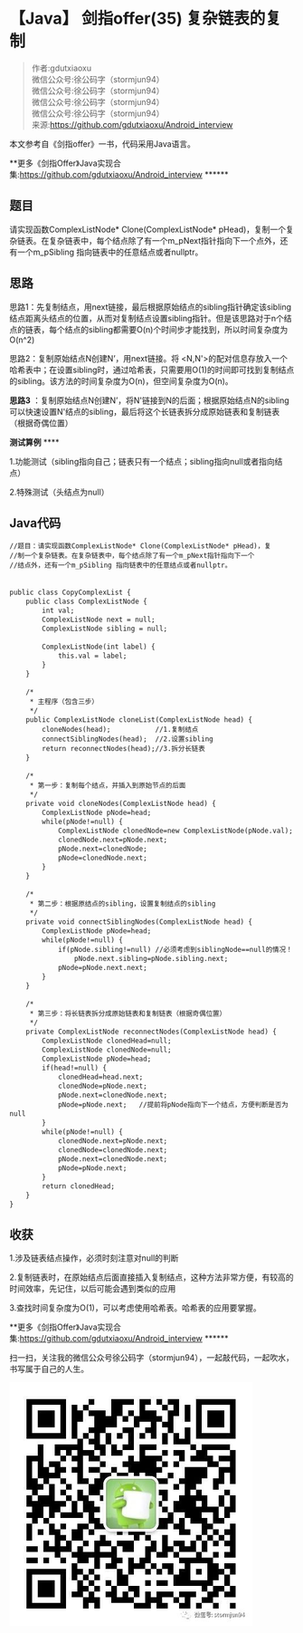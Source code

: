 # 【Java】 剑指offer(35) 复杂链表的复制  
  
> 作者:gdutxiaoxu<br/> 微信公众号:徐公码字（stormjun94）<br/>微信公众号:徐公码字（stormjun94）<br/>微信公众号:徐公码字（stormjun94）<br/>微信公众号:徐公码字（stormjun94）<br/>来源:https://github.com/gdutxiaoxu/Android_interview

本文参考自《剑指offer》一书，代码采用Java语言。

**更多《剑指Offer》Java实现合集:https://github.com/gdutxiaoxu/Android_interview ******

## 题目

请实现函数ComplexListNode* Clone(ComplexListNode*
pHead)，复制一个复杂链表。在复杂链表中，每个结点除了有一个m_pNext指针指向下一个点外，还有一个m_pSibling
指向链表中的任意结点或者nullptr。

## 思路

思路1：先复制结点，用next链接，最后根据原始结点的sibling指针确定该sibling结点距离头结点的位置，从而对复制结点设置sibling指针。但是该思路对于n个结点的链表，每个结点的sibling都需要O(n)个时间步才能找到，所以时间复杂度为O(n^2)

思路2：复制原始结点N创建N’，用next链接。将
<N,N'>的配对信息存放入一个哈希表中；在设置sibling时，通过哈希表，只需要用O(1)的时间即可找到复制结点的sibling。该方法的时间复杂度为O(n)，但空间复杂度为O(n)。

**思路3**
：复制原始结点N创建N’，将N'链接到N的后面；根据原始结点N的sibling可以快速设置N'结点的sibling，最后将这个长链表拆分成原始链表和复制链表（根据奇偶位置）

**测试算例** ****

1.功能测试（sibling指向自己；链表只有一个结点；sibling指向null或者指向结点）

2.特殊测试（头结点为null）

## **Java代码**

    
    
    //题目：请实现函数ComplexListNode* Clone(ComplexListNode* pHead)，复
    //制一个复杂链表。在复杂链表中，每个结点除了有一个m_pNext指针指向下一个
    //结点外，还有一个m_pSibling 指向链表中的任意结点或者nullptr。
    
    
    public class CopyComplexList {
    	public class ComplexListNode {
    	    int val;
    	    ComplexListNode next = null;
    	    ComplexListNode sibling = null;
    
    	    ComplexListNode(int label) {
    	        this.val = label;
    	    }
    	}
    	
    	/*
    	 * 主程序（包含三步）
    	 */
    	public ComplexListNode cloneList(ComplexListNode head) {
    		cloneNodes(head);  			//1.复制结点
    		connectSiblingNodes(head);  //2.设置sibling
    		return reconnectNodes(head);//3.拆分长链表
    	}
    	
    	/*
    	 * 第一步：复制每个结点，并插入到原始节点的后面
    	 */
    	private void cloneNodes(ComplexListNode head) {
    		ComplexListNode pNode=head;
    		while(pNode!=null) {
    			ComplexListNode clonedNode=new ComplexListNode(pNode.val);
    			clonedNode.next=pNode.next;
    			pNode.next=clonedNode;
    			pNode=clonedNode.next;
    		}
    	}
    	
    	/*
    	 * 第二步：根据原结点的sibling，设置复制结点的sibling
    	 */
    	private void connectSiblingNodes(ComplexListNode head) {
    		ComplexListNode pNode=head;
    		while(pNode!=null) {
    			if(pNode.sibling!=null)	//必须考虑到siblingNode==null的情况！
    				pNode.next.sibling=pNode.sibling.next;
    			pNode=pNode.next.next;
    		}
    	}
    	
    	/*
    	 * 第三步：将长链表拆分成原始链表和复制链表（根据奇偶位置）
    	 */
    	private ComplexListNode reconnectNodes(ComplexListNode head) {
    		ComplexListNode clonedHead=null;
    		ComplexListNode clonedNode=null;
    		ComplexListNode pNode=head;
    		if(head!=null) {
    			clonedHead=head.next;
    			clonedNode=pNode.next;
    			pNode.next=clonedNode.next;
    			pNode=pNode.next;	//提前将pNode指向下一个结点，方便判断是否为null
    		}
    		while(pNode!=null) {
    			clonedNode.next=pNode.next;
    			clonedNode=clonedNode.next;
    			pNode.next=clonedNode.next;
    			pNode=pNode.next;
    		}
    		return clonedHead;
    	}
    }
    

## **收获**

1.涉及链表结点操作，必须时刻注意对null的判断

2.复制链表时，在原始结点后面直接插入复制结点，这种方法非常方便，有较高的时间效率，先记住，以后可能会遇到类似的应用

3.查找时间复杂度为O(1)，可以考虑使用哈希表。哈希表的应用要掌握。

**更多《剑指Offer》Java实现合集:https://github.com/gdutxiaoxu/Android_interview ******

扫一扫，关注我的微信公众号徐公码字（stormjun94），一起敲代码，一起吹水，书写属于自己的人生。

![](https://raw.githubusercontent.com/gdutxiaoxu/blog_pic/master/offer/20200722234908.png)